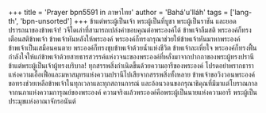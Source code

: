 +++
title = 'Prayer bpn5591 in ภาษาไทย'
author = 'Bahá'u'lláh'
tags = ['lang-th', 'bpn-unsorted']
+++
ข้าแต่พระผู้เป็นเจ้า พระผู้เป็นที่บูชา พระผู้เป็นราชัน และยอดปรารถนาของข้าพเจ้า!  วจีใดเล่าที่สามารถเปล่งคำขอบคุณต่อพระองค์ได้ ข้าพเจ้าลืมสติ พระองค์ก็ทรงเตือนสติข้าพเจ้า ข้าพเจ้าหันหลังให้พระองค์ พระองค์ก็ทรงกรุณาช่วยให้ข้าพเจ้าหันมาหาพระองค์ ข้าพเจ้าเป็นเสมือนคนตาย พระองค์ก็ทรงชุบข้าพเจ้าด้วยน้ำแห่งชีวิต ข้าพเจ้าละเหี่ยใจ พระองค์ก็ทรงฟื้นกำลังใจให้แก่ข้าพเจ้าด้วยสายธารสวรรค์แห่งวจนะของพระองค์ที่หลั่งมาจากปากกาของพระผู้ทรงปรานี
	ข้าแต่พระผู้เป็นเจ้าผู้ทรงบริบาล! ทุกสรรพสิ่งกำเนิดขึ้นด้วยความอารีของพระองค์ โปรดอย่าพรากธาราแห่งความเอื้อเฟื้อและมหาสมุทรแห่งความปรานีไปเสียจากสรรพสิ่งทั้งหลาย ข้าพเจ้าขอวิงวอนพระองค์ขอทรงช่วยเหลือข้าพเจ้าในทุกเวลาและทุกสถานการณ์ และอ้อนวอนขอกรุณาธิคุณที่มีมาแต่โบราณกาลจากนภาแห่งความการุณย์ของพระองค์ ความจริงแล้วพระองค์คือพระผู้เป็นนายแห่งความอารี พระผู้เป็นประมุขแห่งอาณาจักรอนันต์
